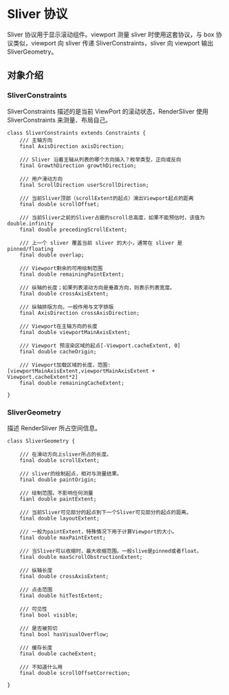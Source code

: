 # Sliver 协议

Sliver 协议用于显示滚动组件。viewport 测量 sliver 时使用这套协议，与 box 协议类似，viewport 向 sliver 传递 SliverConstraints，sliver 向 viewport 输出 SliverGeometry。

## 对象介绍

### SliverConstraints

SliverConstraints 描述的是当前 ViewPort 的滚动状态，RenderSliver 使用 SliverConstraints 来测量、布局自己。

```
class SliverConstraints extends Constraints {
    /// 主轴方向
    final AxisDirection axisDirection;

    /// Sliver 沿着主轴从列表的哪个方向插入？枚举类型，正向或反向
    final GrowthDirection growthDirection;

    /// 用户滑动方向
    final ScrollDirection userScrollDirection;

    /// 当前Sliver顶部（scrollExtent的起点）滑出Viewport起点的距离
    final double scrollOffset;

    /// 当前Sliver之前的Sliver占据的scroll总高度，如果不能预估时，该值为double.infinity
    final double precedingScrollExtent;

    /// 上一个 sliver 覆盖当前 sliver 的大小，通常在 sliver 是 pinned/floating
    final double overlap;

    /// Viewport剩余的可用绘制范围
    final double remainingPaintExtent;

    /// 纵轴的长度；如果列表滚动方向是垂直方向，则表示列表宽度。
    final double crossAxisExtent;

    /// 纵轴排版方向，一般作用与文字排版
    final AxisDirection crossAxisDirection;

    /// Viewport在主轴方向的长度
    final double viewportMainAxisExtent;

    /// Viewport 预渲染区域的起点[-Viewport.cacheExtent, 0]
    final double cacheOrigin;

    /// Viewport加载区域的长度，范围:[viewportMainAxisExtent,viewportMainAxisExtent + Viewport.cacheExtent*2]
    final double remainingCacheExtent;

}
```

### SliverGeometry

描述 RenderSliver 所占空间信息。

```
class SliverGeometry {

    /// 在滑动方向上sliver所占的长度。
    final double scrollExtent;

    /// sliver的绘制起点，相对与测量结果。
    final double paintOrigin;

    /// 绘制范围，不影响任何测量
    fianl double paintExtent;

    /// 当前Sliver可见部分的起点到下一个Sliver可见部分的起点的距离。
    final double layoutExtent;

    /// 一般为paintExtent，特殊情况下用于计算Viewport的大小。
    final double maxPaintExtent;

    /// 当Sliver可以收缩时，最大收缩范围。一般slive是pinned或者float。
    final double maxScrollObstructionExtent;

    /// 纵轴长度
    final double crossAxisExtent;

    /// 点击范围
    final double hitTestExtent;

    /// 可见性
    final bool visible;

    /// 是否被剪切
    final bool hasVisualOverflow;

    /// 缓存长度
    final double cacheExtent;

    /// 不知道什么用
    final double scrollOffsetCorrection;

}
```

